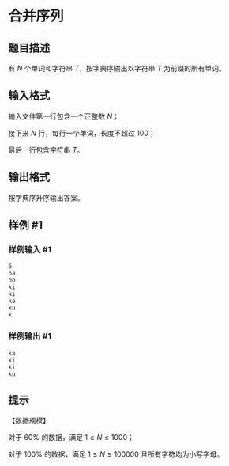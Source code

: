 # 合并序列

## 题目描述

有 $N$ 个单词和字符串 $T$，按字典序输出以字符串 $T$ 为前缀的所有单词。

## 输入格式

输入文件第一行包含一个正整数 $N$；

接下来 $N$ 行，每行一个单词，长度不超过 $100$；

最后一行包含字符串 $T$。

## 输出格式

按字典序升序输出答案。


## 样例 #1

### 样例输入 #1
```
6
na
no
ki
ki
ka
ku
k
```

### 样例输出 #1

```
ka
ki
ki
ku
```

## 提示

【数据规模】

对于 $60\%$ 的数据，满足 $1 \le N \le 1000$；

对于 $100\%$ 的数据，满足 $1 \le N \le 100000$ 且所有字符均为小写字母。
